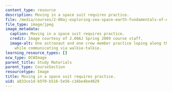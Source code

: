 ```yaml
---
content_type: resource
description: Moving in a space suit requires practice.
file: /media/courses/2-00aj-exploring-sea-space-earth-fundamentals-of-engineering-design-spring-2009/a833ce1db5f0b5165e56c16be4be4829_3.jpeg
file_type: image/jpeg
image_metadata:
  caption: Moving in a space suit requires practice.
  credit: Image courtesy of 2.00AJ Spring 2009 course staff.
  image-alt: One astronaut and one crew member practice loping along the sidewalk
    while communicating via walkie-talkie.
learning_resource_types: []
ocw_type: OCWImage
parent_title: Study Materials
parent_type: CourseSection
resourcetype: Image
title: Moving in a space suit requires practice.
uid: a833ce1d-b5f0-b516-5e56-c16be4be4829
---
```

